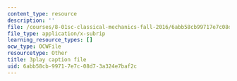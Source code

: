 ```yaml
---
content_type: resource
description: ''
file: /courses/8-01sc-classical-mechanics-fall-2016/6abb58cb99717e7c08d73a324e7baf2c_EhgF2OViDDs.srt
file_type: application/x-subrip
learning_resource_types: []
ocw_type: OCWFile
resourcetype: Other
title: 3play caption file
uid: 6abb58cb-9971-7e7c-08d7-3a324e7baf2c
---
```


